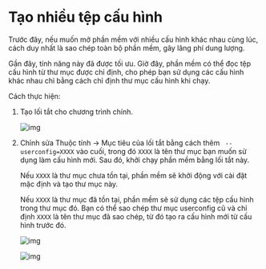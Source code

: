 # Tạo nhiều tệp cấu hình

Trước đây, nếu muốn mở phần mềm với nhiều cấu hình khác nhau cùng lúc, cách duy nhất là sao chép toàn bộ phần mềm, gây lãng phí dung lượng.

Gần đây, tính năng này đã được tối ưu. Giờ đây, phần mềm có thể đọc tệp cấu hình từ thư mục được chỉ định, cho phép bạn sử dụng các cấu hình khác nhau chỉ bằng cách chỉ định thư mục cấu hình khi chạy.

Cách thực hiện:

1. Tạo lối tắt cho chương trình chính.

    ![img](https://image.lunatranslator.org/zh/multiconfigs.png)

1. Chỉnh sửa Thuộc tính -> Mục tiêu của lối tắt bằng cách thêm ` --userconfig=XXXX` vào cuối, trong đó `XXXX` là tên thư mục bạn muốn sử dụng làm cấu hình mới. Sau đó, khởi chạy phần mềm bằng lối tắt này.

    Nếu `XXXX` là thư mục chưa tồn tại, phần mềm sẽ khởi động với cài đặt mặc định và tạo thư mục này.

    Nếu `XXXX` là thư mục đã tồn tại, phần mềm sẽ sử dụng các tệp cấu hình trong thư mục đó. Bạn có thể sao chép thư mục userconfig cũ và chỉ định `XXXX` là tên thư mục đã sao chép, từ đó tạo ra cấu hình mới từ cấu hình trước đó.

    ![img](https://image.lunatranslator.org/zh/multiconfigs2.png)

    ![img](https://image.lunatranslator.org/zh/multiconfigs3.png)
